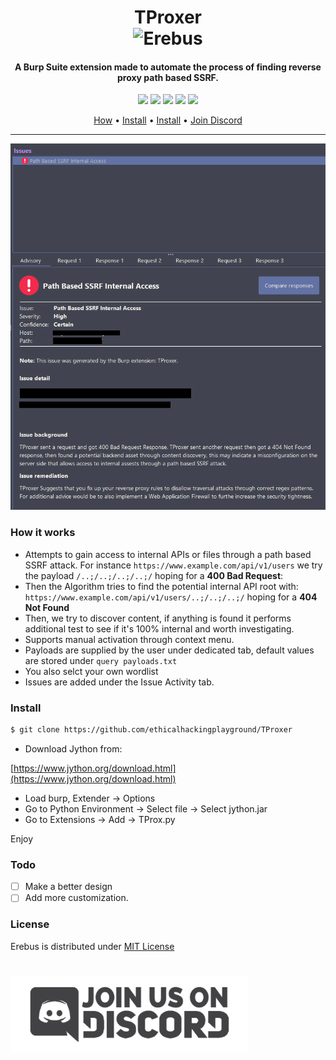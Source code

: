 <h1 align="center">TProxer
  <br>
<img src="https://media.istockphoto.com/vectors/spy-agent-detective-vector-id911660874?k=20&m=911660874&s=612x612&w=0&h=1zkZPaYJ1o8948xDc5ikQ2bKbyuPzsZQrZaKBnO55_4=" width="200px" alt="Erebus">
</h1>

<h4 align="center">A Burp Suite extension made to automate the process of finding reverse proxy path based SSRF.</h4>

<p align="center">
<a href="https://goreportcard.com/report/github.com/ethicalhackingplayground/TProxer"><img src="https://goreportcard.com/badge/github.com/ethicalhackingplayground/TProxer"></a>
<a href="https://github.com/ethicalhackingplayground/TProxer/issues"><img src="https://img.shields.io/badge/contributions-welcome-brightgreen.svg?style=flat"></a>
<a href="https://github.com/ethicalhackingplayground/TProxer/releases"><img src="https://img.shields.io/github/release/ethicalhackingplayground/TProxer"></a>
<a href="https://twitter.com/z0idsec"><img src="https://img.shields.io/twitter/follow/z0idsec.svg?logo=twitter"></a>
<a href="https://discord.gg/MQWCem5b"><img src="https://img.shields.io/discord/862900124740616192.svg?logo=discord"></a>
</p>

<p align="center">
  <a href="#how-it-works">How</a> •
  <a href="#install">Install</a> •
  <a href="#todo">Install</a> •
  <a href="https://discord.gg/MQWCem5b">Join Discord</a> 
</p>

---

![Demo](https://github.com/ethicalhackingplayground/TProxer/blob/main/static/demo.png)

### How it works

- Attempts to gain access to internal APIs or files through a path based SSRF attack.
  For instance `https://www.example.com/api/v1/users` we try the payload `/..;/..;/..;/..;/` hoping for a **400 Bad Request**:
- Then the Algorithm tries to find the potential internal API root with:
  `https://www.example.com/api/v1/users/..;/..;/..;/` hoping for a **404 Not Found**
- Then, we try to discover content, if anything is found it performs additional test to see if it's 100% internal and worth investigating.
- Supports manual activation through context menu.
- Payloads are supplied by the user under dedicated tab, default values are stored under `query payloads.txt`
- You also selct your own wordlist
- Issues are added under the Issue Activity tab.

### Install

```bash
$ git clone https://github.com/ethicalhackingplayground/TProxer
```

- Download Jython from:

[https://www.jython.org/download.html](https://www.jython.org/download.html)

- Load burp, Extender -> Options
- Go to Python Environment -> Select file -> Select jython.jar
- Go to Extensions -> Add -> TProx.py

Enjoy

### Todo

- [ ] Make a better design
- [ ] Add more customization.

### License

Erebus is distributed under [MIT License](https://github.com/ethicalhackingplayground/erebus/blob/main/LICENSE)

<h1 align="left">
  <a href="https://discord.gg/MQWCem5b"><img src="static/Join-Discord.png" width="380" alt="Join Discord"></a>
</h1>
